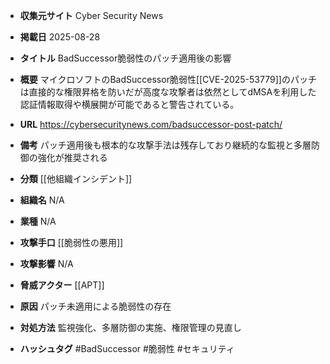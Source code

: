 - **収集元サイト**
Cyber Security News

- **掲載日**
2025-08-28

- **タイトル**
BadSuccessor脆弱性のパッチ適用後の影響

- **概要**
マイクロソフトのBadSuccessor脆弱性[[CVE-2025-53779]]のパッチは直接的な権限昇格を防いだが高度な攻撃者は依然としてdMSAを利用した認証情報取得や横展開が可能であると警告されている。

- **URL**
https://cybersecuritynews.com/badsuccessor-post-patch/

- **備考**
パッチ適用後も根本的な攻撃手法は残存しており継続的な監視と多層防御の強化が推奨される

- **分類**
[[他組織インシデント]]

- **組織名**
N/A

- **業種**
N/A

- **攻撃手口**
[[脆弱性の悪用]]

- **攻撃影響**
N/A

- **脅威アクター**
[[APT]]

- **原因**
パッチ未適用による脆弱性の存在

- **対処方法**
監視強化、多層防御の実施、権限管理の見直し

- **ハッシュタグ**
#BadSuccessor #脆弱性 #セキュリティ
